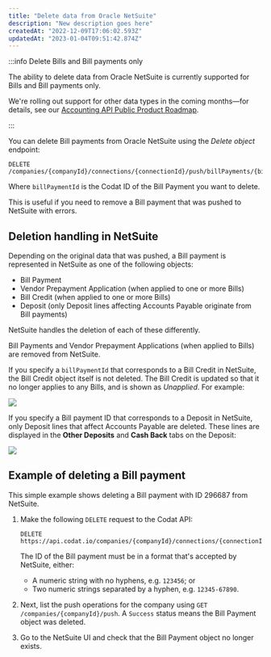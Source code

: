 ```yaml
---
title: "Delete data from Oracle NetSuite"
description: "New description goes here"
createdAt: "2022-12-09T17:06:02.593Z"
updatedAt: "2023-01-04T09:51:42.874Z"
---
```


:::info Delete Bills and Bill payments only

The ability to delete data from Oracle NetSuite is currently supported for Bills and Bill payments only.

We're rolling out support for other data types in the coming months&mdash;for details, see our [Accounting API Public Product Roadmap](https://portal.productboard.com/codat/7-public-product-roadmap/tabs/46-accounting-api).

:::

You can delete Bill payments from Oracle NetSuite using the _Delete object_ endpoint:

```http
DELETE /companies/{companyId}/connections/{connectionId}/push/billPayments/{billPaymentId}
```

Where `billPaymentId` is the Codat ID of the Bill Payment you want to delete.

This is useful if you need to remove a Bill payment that was pushed to NetSuite with errors.

## Deletion handling in NetSuite

Depending on the original data that was pushed, a Bill payment is represented in NetSuite as one of the following objects:

- Bill Payment
- Vendor Prepayment Application (when applied to one or more Bills)
- Bill Credit (when applied to one or more Bills)
- Deposit (only Deposit lines affecting Accounts Payable originate from Bill payments)

NetSuite handles the deletion of each of these differently.

Bill Payments and Vendor Prepayment Applications (when applied to Bills) are removed from NetSuite.

If you specify a `billPaymentId` that corresponds to a Bill Credit in NetSuite, the Bill Credit object itself is not deleted. The Bill Credit is updated so that it no longer applies to any Bills, and is shown as _Unapplied_. For example:

<img src="/img/old/5bc9146-netsuite-bill-credit-unapplied.jpg" />

If you specify a Bill payment ID that corresponds to a Deposit in NetSuite, only Deposit lines that affect Accounts Payable are deleted. These lines are displayed in the **Other Deposits** and **Cash Back** tabs on the Deposit:

<img src="/img/old/5a8b826-netsuite-deposit-other-deposits-lines.png" />

## Example of deleting a Bill payment

This simple example shows deleting a Bill payment with ID 296687 from NetSuite.

1. Make the following `DELETE` request to the Codat API:

   ```http
   DELETE
   https://api.codat.io/companies/{companyId}/connections/{connectionId}/push/billPayments/296687
   ```

   The ID of the Bill payment must be in a format that's accepted by NetSuite, either:

   - A numeric string with no hyphens, e.g. `123456`; or
   - Two numeric strings separated by a hyphen, e.g. `12345-67890`.

2. Next, list the push operations for the company using `GET /companies/{companyId}/push`. A `Success` status means the Bill Payment object was deleted.

3. Go to the NetSuite UI and check that the Bill Payment object no longer exists.
